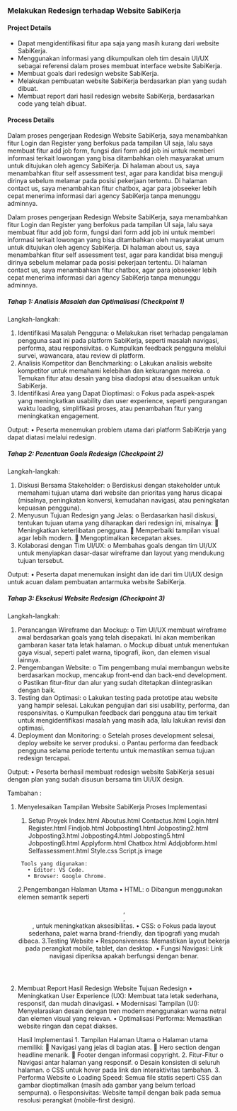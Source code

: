 ### Melakukan Redesign terhadap Website SabiKerja
#### Project Details 
  - Dapat mengidentifikasi fitur apa saja yang masih kurang dari website SabiKerja.
  - Menggunakan informasi yang dikumpulkan oleh tim desain UI/UX sebagai referensi dalam proses membuat interface website SabiKerja.
  - Membuat goals dari redesign website SabiKerja.
  - Melakukan pembuatan website SabiKerja berdasarkan plan yang sudah dibuat.
  - Membuat report dari hasil redesign website SabiKerja, berdasarkan code yang telah dibuat.
#### Process Details
Dalam proses pengerjaan Redesign Website SabiKerja, saya menambahkan fitur Login dan Register yang berfokus pada tampilan UI saja, lalu saya membuat fitur add job form, fungsi dari form add job ini untuk memberi informasi terkait lowongan yang bisa ditambahkan oleh masyarakat umum untuk ditujukan oleh agency SabiKerja. Di halaman about us, saya menambahkan fitur self assessment test, agar para kandidat bisa menguji dirinya sebelum melamar pada posisi pekerjaan tertentu. Di halaman contact us, saya menambahkan fitur chatbox, agar para jobseeker lebih cepat menerima informasi dari agency SabiKerja tanpa menunggu adminnya.

Dalam proses pengerjaan Redesign Website SabiKerja, saya menambahkan fitur Login dan Register yang berfokus pada tampilan UI saja, lalu saya membuat fitur add job form, fungsi dari form add job ini untuk memberi informasi terkait lowongan yang bisa ditambahkan oleh masyarakat umum untuk ditujukan oleh agency SabiKerja. Di halaman about us, saya menambahkan fitur self assessment test, agar para kandidat bisa menguji dirinya sebelum melamar pada posisi pekerjaan tertentu. Di halaman contact us, saya menambahkan fitur chatbox, agar para jobseeker lebih cepat menerima informasi dari agency SabiKerja tanpa menunggu adminnya.


##### Tahap 1: Analisis Masalah dan Optimalisasi (Checkpoint 1)
Langkah-langkah:
1.	Identifikasi Masalah Pengguna:
    o	Melakukan riset terhadap pengalaman pengguna saat ini pada platform SabiKerja, seperti masalah navigasi, performa, atau responsivitas.
    o	Kumpulkan feedback pengguna melalui survei, wawancara, atau review di platform.
2.	Analisis Kompetitor dan Benchmarking:
    o	Lakukan analisis website kompetitor untuk memahami kelebihan dan kekurangan mereka.
    o	Temukan fitur atau desain yang bisa diadopsi atau disesuaikan untuk SabiKerja.
3.	Identifikasi Area yang Dapat Dioptimasi:
    o	Fokus pada aspek-aspek yang meningkatkan usability dan user experience, seperti pengurangan waktu loading, simplifikasi proses, atau penambahan fitur yang     meningkatkan engagement.

Output:
•	Peserta menemukan problem utama dari platform SabiKerja yang dapat diatasi melalui redesign.

##### Tahap 2: Penentuan Goals Redesign (Checkpoint 2)
Langkah-langkah:
1.	Diskusi Bersama Stakeholder:
    o	Berdiskusi dengan stakeholder untuk memahami tujuan utama dari website dan prioritas yang harus dicapai (misalnya, peningkatan konversi, kemudahan navigasi, atau   peningkatan kepuasan pengguna).
2.	Menyusun Tujuan Redesign yang Jelas:
    o	Berdasarkan hasil diskusi, tentukan tujuan utama yang diharapkan dari redesign ini, misalnya:
      	Meningkatkan keterlibatan pengguna.
      	Memperbaiki tampilan visual agar lebih modern.
      	Mengoptimalkan kecepatan akses.
3.	Kolaborasi dengan Tim UI/UX:
    o	Membahas goals dengan tim UI/UX untuk menyiapkan dasar-dasar wireframe dan layout yang mendukung tujuan tersebut.

Output:
•	Peserta dapat menemukan insight dan ide dari tim UI/UX design untuk acuan dalam pembuatan antarmuka website SabiKerja.

##### Tahap 3: Eksekusi Website Redesign (Checkpoint 3)
Langkah-langkah:
1.	Perancangan Wireframe dan Mockup:
    o	Tim UI/UX membuat wireframe awal berdasarkan goals yang telah disepakati. Ini akan memberikan gambaran kasar tata letak halaman.
    o	Mockup dibuat untuk menentukan gaya visual, seperti palet warna, tipografi, ikon, dan elemen visual lainnya.
2.	Pengembangan Website:
    o	Tim pengembang mulai membangun website berdasarkan mockup, mencakup front-end dan back-end development.
    o	Pastikan fitur-fitur dan alur yang sudah ditetapkan diintegrasikan dengan baik.
3.	Testing dan Optimasi:
    o	Lakukan testing pada prototipe atau website yang hampir selesai. Lakukan pengujian dari sisi usability, performa, dan responsivitas.
    o	Kumpulkan feedback dari pengguna atau tim terkait untuk mengidentifikasi masalah yang masih ada, lalu lakukan revisi dan optimasi.
4.	Deployment dan Monitoring:
    o	Setelah proses development selesai, deploy website ke server produksi.
    o	Pantau performa dan feedback pengguna selama periode tertentu untuk memastikan semua tujuan redesign tercapai.

Output:
•	Peserta berhasil membuat redesign website SabiKerja sesuai dengan plan yang sudah disusun bersama tim UI/UX design.

Tambahan : 

1. Menyelesaikan Tampilan Website SabiKerja
      Proses Implementasi
      1.	Setup Proyek
        Index.html
        Aboutus.html
        Contactus.html
        Login.html
        Register.html
        Findjob.html
        Jobposting1.html
        Jobposting2.html
        Jobposting3.html
        Jobposting4.html
        Jobposting5.html
        Jobposting6.html
        Applyform.html
        Chatbox.html
        Addjobform.html
        Selfassessment.html
        Style.css
        Script.js
        image

        Tools yang digunakan:
          •	Editor: VS Code.
          •	Browser: Google Chrome.

      2.Pengembangan Halaman Utama
        •	HTML:
            o	Dibangun menggunakan elemen semantik seperti <header>, <main>, <footer>, untuk meningkatkan aksesibilitas.
        •	CSS:
            o	Fokus pada layout sederhana, palet warna brand-friendly, dan tipografi yang mudah dibaca.
      3.Testing Website
        •	Responsiveness: Memastikan layout bekerja pada perangkat mobile, tablet, dan desktop.
        •	Fungsi Navigasi: Link navigasi diperiksa apakah berfungsi dengan benar.

2. Membuat Report Hasil Redesign Website
    Tujuan Redesign
      •	Meningkatkan User Experience (UX): Membuat tata letak sederhana, responsif, dan mudah dinavigasi.
      •	Modernisasi Tampilan (UI): Menyelaraskan desain dengan tren modern menggunakan warna netral dan elemen visual yang relevan.
      •	Optimalisasi Performa: Memastikan website ringan dan cepat diakses.

      Hasil Implementasi
        1.	Tampilan Halaman Utama
          o	Halaman utama memiliki:
            	Navigasi yang jelas di bagian atas.
            	Hero section dengan headline menarik.
            	Footer dengan informasi copyright.
        2.	Fitur-Fitur
          o	Navigasi antar halaman yang responsif.
          o	Desain konsisten di seluruh halaman.
          o	CSS untuk hover pada link dan interaktivitas tambahan.
        3.	Performa Website
          o	Loading Speed: Semua file statis seperti CSS dan gambar dioptimalkan (masih ada gambar yang belum terload sempurna).
          o	Responsivitas: Website tampil dengan baik pada semua resolusi perangkat (mobile-first design).

